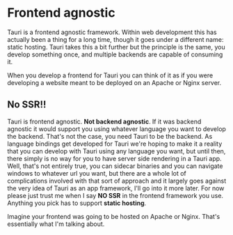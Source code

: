 # Frontend agnostic

Tauri is a frontend agnostic framework. Within web development this has actually been a thing for a long time, though it goes under a different name: static hosting. Tauri takes this a bit further but the principle is the same, you develop something once, and multiple backends are capable of consuming it.

When you develop a frontend for Tauri you can think of it as if you were developing a website meant to be deployed on an Apache or Nginx server.

## No SSR!!

Tauri is frontend agnostic. **Not backend agnostic**. If it was backend agnostic it would support you using whatever language you want to develop the backend. That's not the case, you need Tauri to be the backend. As language bindings get developed for Tauri we're hoping to make it a reality that you can develop with Tauri using any language you want, but until then, there simply is no way for you to have server side rendering in a Tauri app. Well, that's not entirely true, you can sidecar binaries and you can navigate windows to whatever url you want, but there are a whole lot of complications involved with that sort of approach and it largely goes against the very idea of Tauri as an app framework, I'll go into it more later. For now please just trust me when I say **NO SSR** in the frontend framework you use. Anything you pick has to support **static hosting**.

Imagine your frontend was going to be hosted on Apache or Nginx. That's essentially what I'm talking about.
